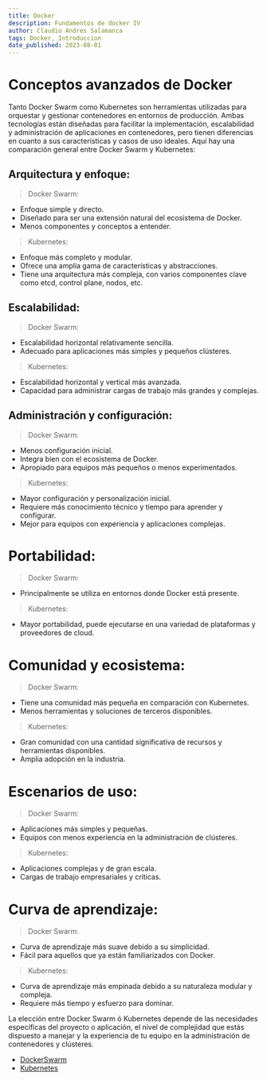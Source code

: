 ```yaml
---
title: Docker
description: Fundamentos de docker IV
author: Claudio Andres Salamanca
tags: Docker, Introduccion
date_published: 2023-08-01
---
```


# Conceptos avanzados de Docker

Tanto Docker Swarm como Kubernetes son herramientas utilizadas para orquestar y gestionar contenedores en entornos de producción. Ambas tecnologías están diseñadas para facilitar la implementación, escalabilidad y administración de aplicaciones en contenedores, pero tienen diferencias en cuanto a sus características y casos de uso ideales. Aquí hay una comparación general entre Docker Swarm y Kubernetes:

## Arquitectura y enfoque:

> Docker Swarm:

- Enfoque simple y directo.
- Diseñado para ser una extensión natural del ecosistema de Docker.
- Menos componentes y conceptos a entender.

> Kubernetes:

- Enfoque más completo y modular.
- Ofrece una amplia gama de características y abstracciones.
- Tiene una arquitectura más compleja, con varios componentes clave como etcd, control plane, nodos, etc.

## Escalabilidad:

> Docker Swarm:

- Escalabilidad horizontal relativamente sencilla.
- Adecuado para aplicaciones más simples y pequeños clústeres.

> Kubernetes:

- Escalabilidad horizontal y vertical más avanzada.
- Capacidad para administrar cargas de trabajo más grandes y complejas.

## Administración y configuración:

> Docker Swarm:

- Menos configuración inicial.
- Integra bien con el ecosistema de Docker.
- Apropiado para equipos más pequeños o menos experimentados.

> Kubernetes:

- Mayor configuración y personalización inicial.
- Requiere más conocimiento técnico y tiempo para aprender y configurar.
- Mejor para equipos con experiencia y aplicaciones complejas.

# Portabilidad:

> Docker Swarm:

- Principalmente se utiliza en entornos donde Docker está presente.

> Kubernetes:

- Mayor portabilidad, puede ejecutarse en una variedad de plataformas y proveedores de cloud.

# Comunidad y ecosistema:

> Docker Swarm:

- Tiene una comunidad más pequeña en comparación con Kubernetes.
- Menos herramientas y soluciones de terceros disponibles.

> Kubernetes:

- Gran comunidad con una cantidad significativa de recursos y herramientas disponibles.
- Amplia adopción en la industria.

# Escenarios de uso:

> Docker Swarm:

- Aplicaciones más simples y pequeñas.
- Equipos con menos experiencia en la administración de clústeres.

> Kubernetes:

- Aplicaciones complejas y de gran escala.
- Cargas de trabajo empresariales y críticas.

# Curva de aprendizaje:

> Docker Swarm:

- Curva de aprendizaje más suave debido a su simplicidad.
- Fácil para aquellos que ya están familiarizados con Docker.

> Kubernetes:

- Curva de aprendizaje más empinada debido a su naturaleza modular y compleja.
- Requiere más tiempo y esfuerzo para dominar.


La elección entre Docker Swarm ó Kubernetes depende de las necesidades específicas del proyecto o aplicación, el nivel de complejidad que estás dispuesto a manejar y la experiencia de tu equipo en la administración de contenedores y clústeres.


- [DockerSwarm](/contenido/clase4/DockerSwarm.md)
- [Kubernetes](/contenido/clase4/Kubernetes.md)



